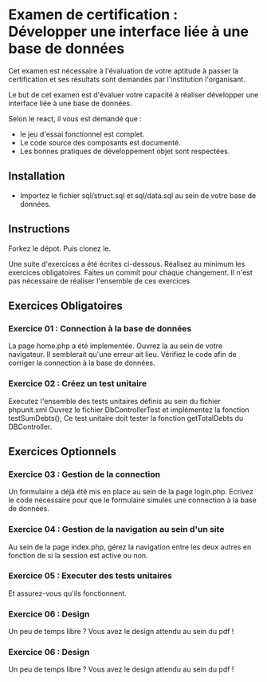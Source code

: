 # Examen de certification : Développer une interface liée à une base de données

Cet examen est  nécessaire à l'évaluation de votre aptitude à passer la certification et ses résultats sont demandés par l'institution l'organisant.

Le but de cet examen est d'évaluer votre capacité à réaliser développer une interface liée à une base de données.

Selon le react, il vous est demandé que :

- le jeu d'essai fonctionnel est complet.
- Le code source des composants est documenté.
- Les bonnes pratiques de développement objet sont respectées.


## Installation

* Importez le fichier sql/struct.sql et sql/data.sql au sein de votre base de données.

## Instructions
Forkez le dépot.
Puis clonez le.

Une suite d'exercices a été écrites ci-dessous.
Réalisez au minimum les exercices obligatoires.
Faites un commit pour chaque changement.
Il n'est pas nécessaire de réaliser l'ensemble de ces exercices

## Exercices Obligatoires
### Exercice 01 : Connection à la base de données
La page home.php a été implementée.
Ouvrez la au sein de votre navigateur. Il semblerait qu'une erreur ait lieu.
Vérifiez le code afin de corriger la connection à la base de données.

### Exercice 02 : Créez un test unitaire
Executez l'ensemble des tests unitaires définis au sein du fichier phpunit.xml
Ouvrez le fichier DbControllerTest et implémentez la fonction testSumDebts();
Ce test unitaire doit tester la fonction getTotalDebts du DBController.

## Exercices Optionnels
### Exercice 03 : Gestion de la connection
Un formulaire a déjà été mis en place au sein de la page login.php.
Ecrivez le code nécessaire pour que le formulaire simules une connection à la base de données.

### Exercice 04 : Gestion de la navigation au sein d'un site
Au sein de la page index.php, gérez la navigation entre les deux autres en fonction de si la session est active ou non.

### Exercice 05 : Executer des tests unitaires

Et assurez-vous qu'ils fonctionnent.

### Exercice 06 : Design
Un peu de temps libre ? Vous avez le design attendu au sein du pdf !

### Exercice 06 : Design
Un peu de temps libre ? Vous avez le design attendu au sein du pdf !
